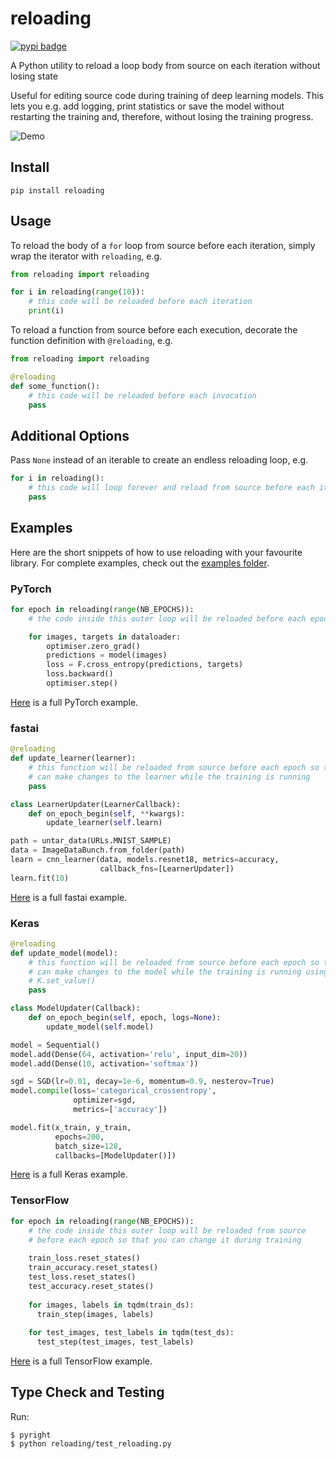# reloading
[![pypi badge](https://img.shields.io/pypi/v/reloading?color=%230c0)](https://pypi.org/project/reloading/)

A Python utility to reload a loop body from source on each iteration without
losing state

Useful for editing source code during training of deep learning models. This lets
you e.g. add logging, print statistics or save the model without restarting the
training and, therefore, without losing the training progress.

![Demo](https://github.com/julvo/reloading/blob/master/examples/demo/demo.gif)

## Install
```
pip install reloading
```

## Usage

To reload the body of a `for` loop from source before each iteration, simply 
wrap the iterator with `reloading`, e.g.
```python
from reloading import reloading

for i in reloading(range(10)):
    # this code will be reloaded before each iteration
    print(i)

```

To reload a function from source before each execution, decorate the function
definition with `@reloading`, e.g.
```python
from reloading import reloading

@reloading
def some_function():
    # this code will be reloaded before each invocation
    pass
```

## Additional Options

Pass `None` instead of an iterable to create an endless reloading loop, e.g. 
```python
for i in reloading():
    # this code will loop forever and reload from source before each iteration
    pass
```

## Examples

Here are the short snippets of how to use reloading with your favourite library.
For complete examples, check out the [examples folder](https://github.com/julvo/reloading/blob/master/examples).

### PyTorch
```python
for epoch in reloading(range(NB_EPOCHS)):
    # the code inside this outer loop will be reloaded before each epoch

    for images, targets in dataloader:
        optimiser.zero_grad()
        predictions = model(images)
        loss = F.cross_entropy(predictions, targets)
        loss.backward()
        optimiser.step()
```
[Here](https://github.com/julvo/reloading/blob/master/examples/pytorch/train.py) is a full PyTorch example.

### fastai
```python
@reloading
def update_learner(learner):
    # this function will be reloaded from source before each epoch so that you
    # can make changes to the learner while the training is running
    pass

class LearnerUpdater(LearnerCallback):
    def on_epoch_begin(self, **kwargs):
        update_learner(self.learn)

path = untar_data(URLs.MNIST_SAMPLE)
data = ImageDataBunch.from_folder(path)
learn = cnn_learner(data, models.resnet18, metrics=accuracy, 
                    callback_fns=[LearnerUpdater])
learn.fit(10)
```
[Here](https://github.com/julvo/reloading/blob/master/examples/fastai/train.py) is a full fastai example.

### Keras
```python
@reloading
def update_model(model):
    # this function will be reloaded from source before each epoch so that you
    # can make changes to the model while the training is running using
    # K.set_value()
    pass

class ModelUpdater(Callback):
    def on_epoch_begin(self, epoch, logs=None):
        update_model(self.model)

model = Sequential()
model.add(Dense(64, activation='relu', input_dim=20))
model.add(Dense(10, activation='softmax'))

sgd = SGD(lr=0.01, decay=1e-6, momentum=0.9, nesterov=True)
model.compile(loss='categorical_crossentropy',
              optimizer=sgd,
              metrics=['accuracy'])

model.fit(x_train, y_train,
          epochs=200,
          batch_size=128,
          callbacks=[ModelUpdater()])
```
[Here](https://github.com/julvo/reloading/blob/master/examples/keras/train.py) is a full Keras example.

### TensorFlow
```python
for epoch in reloading(range(NB_EPOCHS)):
    # the code inside this outer loop will be reloaded from source
    # before each epoch so that you can change it during training
  
    train_loss.reset_states()
    train_accuracy.reset_states()
    test_loss.reset_states()
    test_accuracy.reset_states()
  
    for images, labels in tqdm(train_ds):
      train_step(images, labels)
  
    for test_images, test_labels in tqdm(test_ds):
      test_step(test_images, test_labels)
```
[Here](https://github.com/julvo/reloading/blob/master/examples/tensorflow/train.py) is a full TensorFlow example.

## Type Check and Testing

Run:
```
$ pyright
$ python reloading/test_reloading.py
```
